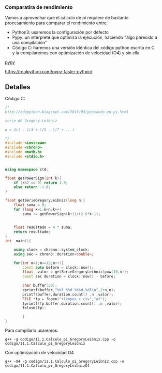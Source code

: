 ### Comparatira de rendimiento

Vamos a aprovechar que el cálculo de pi requiere de bastante procesamiento para comparar el rendimiento entre:
* Python3: usaremos la configuración por defecto
* Pypy: un intérprete que optimiza la ejecución, haciendo "algo parecido a una compilación"
* Código C: haremos una versión idéntica del código python escrita en C y la compilaremos con optimización de velocidad (O4) y sin ella


[pypy](https://www.pypy.org/download.html#)   

https://realpython.com/pypy-faster-python/

## Detalles

Código C:

```C++
/*
http://edupython.blogspot.com/2015/03/pensando-en-pi.html

serie de Gregory–Leibniz
 
π = 4(1 - 1/3 + 1/5 - 1/7 + ...)

*/
#include <iostream>
#include <chrono>
#include <math.h>
#include <stdio.h>


using namespace std;

float getPowerSign(int k){
    if (k%2 == 0) return 1.0;
    else return -1.0;
}

float getSerieGregoryLeibniz(long n){
    float suma = 0;
    for (long k=1;k<n;k++)
        suma += getPowerSign(k+1)/(2.0*k-1);
    
    
    float resultado = 4 * suma;
    return resultado;
}
int  main(){

    using clock = chrono::system_clock;
    using sec = chrono::duration<double>;

    for(int n=1;n<=12;n++){
        const auto before = clock::now();
        float  valor = getSerieGregoryLeibniz(pow(10,n));
        const sec duration = clock::now() - before;
    
        char buffer[50];
        sprintf(buffer,"%%f %%d %%%d.%df\n",2+n,n);
        printf(buffer,duration.count() ,n ,valor);
        FILE *fp = fopen("tiempos_c.csv","at");
        fprintf(fp,buffer,duration.count() ,n ,valor);
        fclose(fp);

        }
}
```

Para compilarlo usaremos:

```shell
g++ -g codigo/11.1.Calculo_pi_GregoryLeibniz.cpp -o codigo/11.1.Calculo_pi_GregoryLeibniz
```
Con optimización de velocidad O4

```shell
g++ -O4 -g codigo/11.1.Calculo_pi_GregoryLeibniz.cpp -o codigo/11.1.Calculo_pi_GregoryLeibnizO4
```


